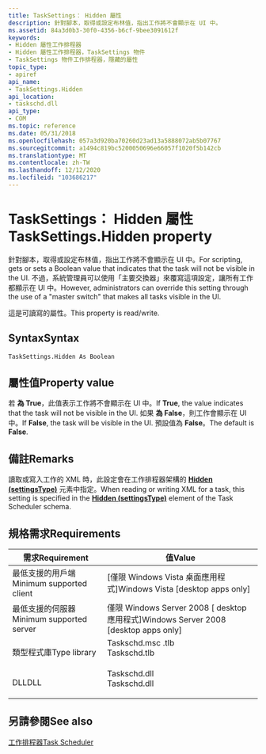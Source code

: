 ```yaml
---
title: TaskSettings： Hidden 屬性
description: 針對腳本，取得或設定布林值，指出工作將不會顯示在 UI 中。
ms.assetid: 84a3d0b3-30f0-4356-b6cf-9bee3091612f
keywords:
- Hidden 屬性工作排程器
- Hidden 屬性工作排程器，TaskSettings 物件
- TaskSettings 物件工作排程器，隱藏的屬性
topic_type:
- apiref
api_name:
- TaskSettings.Hidden
api_location:
- taskschd.dll
api_type:
- COM
ms.topic: reference
ms.date: 05/31/2018
ms.openlocfilehash: 057a3d920ba70260d23ad13a5888072ab5b07767
ms.sourcegitcommit: a1494c819bc5200050696e66057f1020f5b142cb
ms.translationtype: MT
ms.contentlocale: zh-TW
ms.lasthandoff: 12/12/2020
ms.locfileid: "103686217"
---
```

# <a name="tasksettingshidden-property"></a><span data-ttu-id="976e9-106">TaskSettings： Hidden 屬性</span><span class="sxs-lookup"><span data-stu-id="976e9-106">TaskSettings.Hidden property</span></span>

<span data-ttu-id="976e9-107">針對腳本，取得或設定布林值，指出工作將不會顯示在 UI 中。</span><span class="sxs-lookup"><span data-stu-id="976e9-107">For scripting, gets or sets a Boolean value that indicates that the task will not be visible in the UI.</span></span> <span data-ttu-id="976e9-108">不過，系統管理員可以使用「主要交換器」來覆寫這項設定，讓所有工作都顯示在 UI 中。</span><span class="sxs-lookup"><span data-stu-id="976e9-108">However, administrators can override this setting through the use of a "master switch" that makes all tasks visible in the UI.</span></span>

<span data-ttu-id="976e9-109">這是可讀寫的屬性。</span><span class="sxs-lookup"><span data-stu-id="976e9-109">This property is read/write.</span></span>

## <a name="syntax"></a><span data-ttu-id="976e9-110">Syntax</span><span class="sxs-lookup"><span data-stu-id="976e9-110">Syntax</span></span>


```VB
TaskSettings.Hidden As Boolean
```



## <a name="property-value"></a><span data-ttu-id="976e9-111">屬性值</span><span class="sxs-lookup"><span data-stu-id="976e9-111">Property value</span></span>

<span data-ttu-id="976e9-112">若 **為 True**，此值表示工作將不會顯示在 UI 中。</span><span class="sxs-lookup"><span data-stu-id="976e9-112">If **True**, the value indicates that the task will not be visible in the UI.</span></span> <span data-ttu-id="976e9-113">如果 **為 False**，則工作會顯示在 UI 中。</span><span class="sxs-lookup"><span data-stu-id="976e9-113">If **False**, the task will be visible in the UI.</span></span> <span data-ttu-id="976e9-114">預設值為 **False**。</span><span class="sxs-lookup"><span data-stu-id="976e9-114">The default is **False**.</span></span>

## <a name="remarks"></a><span data-ttu-id="976e9-115">備註</span><span class="sxs-lookup"><span data-stu-id="976e9-115">Remarks</span></span>

<span data-ttu-id="976e9-116">讀取或寫入工作的 XML 時，此設定會在工作排程器架構的 [**Hidden (settingsType)**](taskschedulerschema-hidden-settingstype-element.md) 元素中指定。</span><span class="sxs-lookup"><span data-stu-id="976e9-116">When reading or writing XML for a task, this setting is specified in the [**Hidden (settingsType)**](taskschedulerschema-hidden-settingstype-element.md) element of the Task Scheduler schema.</span></span>

## <a name="requirements"></a><span data-ttu-id="976e9-117">規格需求</span><span class="sxs-lookup"><span data-stu-id="976e9-117">Requirements</span></span>



| <span data-ttu-id="976e9-118">需求</span><span class="sxs-lookup"><span data-stu-id="976e9-118">Requirement</span></span> | <span data-ttu-id="976e9-119">值</span><span class="sxs-lookup"><span data-stu-id="976e9-119">Value</span></span> |
|-------------------------------------|-----------------------------------------------------------------------------------------|
| <span data-ttu-id="976e9-120">最低支援的用戶端</span><span class="sxs-lookup"><span data-stu-id="976e9-120">Minimum supported client</span></span><br/> | <span data-ttu-id="976e9-121">\[僅限 Windows Vista 桌面應用程式\]</span><span class="sxs-lookup"><span data-stu-id="976e9-121">Windows Vista \[desktop apps only\]</span></span><br/>                                          |
| <span data-ttu-id="976e9-122">最低支援的伺服器</span><span class="sxs-lookup"><span data-stu-id="976e9-122">Minimum supported server</span></span><br/> | <span data-ttu-id="976e9-123">僅限 Windows Server 2008 \[ desktop 應用程式\]</span><span class="sxs-lookup"><span data-stu-id="976e9-123">Windows Server 2008 \[desktop apps only\]</span></span><br/>                                    |
| <span data-ttu-id="976e9-124">類型程式庫</span><span class="sxs-lookup"><span data-stu-id="976e9-124">Type library</span></span><br/>             | <dl> <span data-ttu-id="976e9-125"><dt>Taskschd.msc .tlb</dt></span><span class="sxs-lookup"><span data-stu-id="976e9-125"><dt>Taskschd.tlb</dt></span></span> </dl> |
| <span data-ttu-id="976e9-126">DLL</span><span class="sxs-lookup"><span data-stu-id="976e9-126">DLL</span></span><br/>                      | <dl> <span data-ttu-id="976e9-127"><dt>Taskschd.dll</dt></span><span class="sxs-lookup"><span data-stu-id="976e9-127"><dt>Taskschd.dll</dt></span></span> </dl> |



## <a name="see-also"></a><span data-ttu-id="976e9-128">另請參閱</span><span class="sxs-lookup"><span data-stu-id="976e9-128">See also</span></span>

<dl> <dt>

[<span data-ttu-id="976e9-129">工作排程器</span><span class="sxs-lookup"><span data-stu-id="976e9-129">Task Scheduler</span></span>](task-scheduler-start-page.md)
</dt> </dl>

 

 





